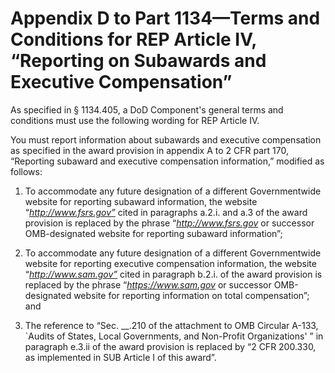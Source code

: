 # Appendix D to Part 1134—Terms and Conditions for REP Article IV, “Reporting on Subawards and Executive Compensation”


As specified in § 1134.405, a DoD Component's general terms and conditions must use the following wording for REP Article IV.


You must report information about subawards and executive compensation as specified in the award provision in appendix A to 2 CFR part 170, “Reporting subaward and executive compensation information,” modified as follows:


1. To accommodate any future designation of a different Governmentwide website for reporting subaward information, the website “*http://www.fsrs.gov”* cited in paragraphs a.2.i. and a.3 of the award provision is replaced by the phrase “*http://www.fsrs.gov* or successor OMB-designated website for reporting subaward information”;


2. To accommodate any future designation of a different Governmentwide website for reporting executive compensation information, the website “*http://www.sam.gov”* cited in paragraph b.2.i. of the award provision is replaced by the phrase “*https://www.sam.gov* or successor OMB-designated website for reporting information on total compensation”; and


3. The reference to “Sec. __.210 of the attachment to OMB Circular A-133, `Audits of States, Local Governments, and Non-Profit Organizations' ” in paragraph e.3.ii of the award provision is replaced by “2 CFR 200.330, as implemented in SUB Article I of this award”.




